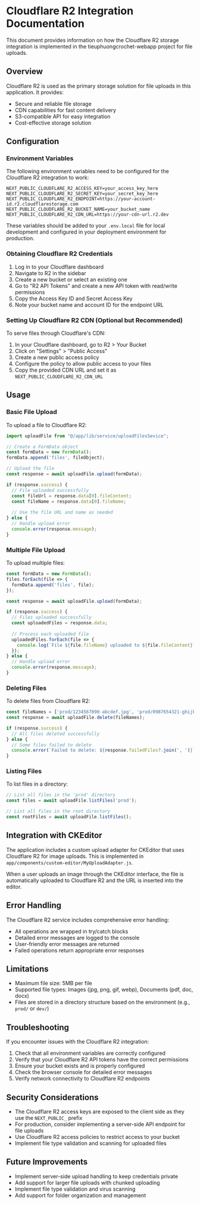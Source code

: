 # Cloudflare R2 Integration Documentation

This document provides information on how the Cloudflare R2 storage integration is implemented in the tieuphuongcrochet-webapp project for file uploads.

## Overview

Cloudflare R2 is used as the primary storage solution for file uploads in this application. It provides:

- Secure and reliable file storage
- CDN capabilities for fast content delivery
- S3-compatible API for easy integration
- Cost-effective storage solution

## Configuration

### Environment Variables

The following environment variables need to be configured for the Cloudflare R2 integration to work:

```
NEXT_PUBLIC_CLOUDFLARE_R2_ACCESS_KEY=your_access_key_here
NEXT_PUBLIC_CLOUDFLARE_R2_SECRET_KEY=your_secret_key_here
NEXT_PUBLIC_CLOUDFLARE_R2_ENDPOINT=https://your-account-id.r2.cloudflarestorage.com
NEXT_PUBLIC_CLOUDFLARE_R2_BUCKET_NAME=your_bucket_name
NEXT_PUBLIC_CLOUDFLARE_R2_CDN_URL=https://your-cdn-url.r2.dev
```

These variables should be added to your `.env.local` file for local development and configured in your deployment environment for production.

### Obtaining Cloudflare R2 Credentials

1. Log in to your Cloudflare dashboard
2. Navigate to R2 in the sidebar
3. Create a new bucket or select an existing one
4. Go to "R2 API Tokens" and create a new API token with read/write permissions
5. Copy the Access Key ID and Secret Access Key
6. Note your bucket name and account ID for the endpoint URL

### Setting Up Cloudflare R2 CDN (Optional but Recommended)

To serve files through Cloudflare's CDN:

1. In your Cloudflare dashboard, go to R2 > Your Bucket
2. Click on "Settings" > "Public Access"
3. Create a new public access policy
4. Configure the policy to allow public access to your files
5. Copy the provided CDN URL and set it as `NEXT_PUBLIC_CLOUDFLARE_R2_CDN_URL`

## Usage

### Basic File Upload

To upload a file to Cloudflare R2:

```typescript
import uploadFile from "@/app/lib/service/uploadFilesSevice";

// Create a FormData object
const formData = new FormData();
formData.append('files', fileObject);

// Upload the file
const response = await uploadFile.upload(formData);

if (response.success) {
  // File uploaded successfully
  const fileUrl = response.data[0].fileContent;
  const fileName = response.data[0].fileName;
  
  // Use the file URL and name as needed
} else {
  // Handle upload error
  console.error(response.message);
}
```

### Multiple File Upload

To upload multiple files:

```typescript
const formData = new FormData();
files.forEach(file => {
  formData.append('files', file);
});

const response = await uploadFile.upload(formData);

if (response.success) {
  // Files uploaded successfully
  const uploadedFiles = response.data;
  
  // Process each uploaded file
  uploadedFiles.forEach(file => {
    console.log(`File ${file.fileName} uploaded to ${file.fileContent}`);
  });
} else {
  // Handle upload error
  console.error(response.message);
}
```

### Deleting Files

To delete files from Cloudflare R2:

```typescript
const fileNames = ['prod/1234567890-abcdef.jpg', 'prod/0987654321-ghijkl.png'];
const response = await uploadFile.delete(fileNames);

if (response.success) {
  // All files deleted successfully
} else {
  // Some files failed to delete
  console.error(`Failed to delete: ${response.failedFiles?.join(', ')}`);
}
```

### Listing Files

To list files in a directory:

```typescript
// List all files in the 'prod' directory
const files = await uploadFile.listFiles('prod');

// List all files in the root directory
const rootFiles = await uploadFile.listFiles();
```

## Integration with CKEditor

The application includes a custom upload adapter for CKEditor that uses Cloudflare R2 for image uploads. This is implemented in `app/components/custom-editor/MyUploadAdapter.js`.

When a user uploads an image through the CKEditor interface, the file is automatically uploaded to Cloudflare R2 and the URL is inserted into the editor.

## Error Handling

The Cloudflare R2 service includes comprehensive error handling:

- All operations are wrapped in try/catch blocks
- Detailed error messages are logged to the console
- User-friendly error messages are returned
- Failed operations return appropriate error responses

## Limitations

- Maximum file size: 5MB per file
- Supported file types: Images (jpg, png, gif, webp), Documents (pdf, doc, docx)
- Files are stored in a directory structure based on the environment (e.g., `prod/` or `dev/`)

## Troubleshooting

If you encounter issues with the Cloudflare R2 integration:

1. Check that all environment variables are correctly configured
2. Verify that your Cloudflare R2 API tokens have the correct permissions
3. Ensure your bucket exists and is properly configured
4. Check the browser console for detailed error messages
5. Verify network connectivity to Cloudflare R2 endpoints

## Security Considerations

- The Cloudflare R2 access keys are exposed to the client side as they use the `NEXT_PUBLIC_` prefix
- For production, consider implementing a server-side API endpoint for file uploads
- Use Cloudflare R2 access policies to restrict access to your bucket
- Implement file type validation and scanning for uploaded files

## Future Improvements

- Implement server-side upload handling to keep credentials private
- Add support for larger file uploads with chunked uploading
- Implement file type validation and virus scanning
- Add support for folder organization and management
